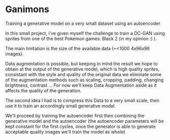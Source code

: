 # Ganimons
Training a generative model on a very small dataset using an autoencoder


In this small project, i've given myself the challenge to train a DC-GAN using sprites from one of the best Pokemon games: Black 2 (in my opinion :) ).

The main limitation is the size of the available data (~<1000 4x96x96 images).

Data augmentation is possible, but keeping in mind the result we hope to obtain at the output of the generative model, which is high quality sprites, consistant with the style and quality of the original data we eliminate some of the augmentation methods such as scaling, cropping, padding, changing brightness, contrast ... For now we'll keep Data Augmentation aside as it affects the quality of the generation.

The second idea I had is to compress this Data to a very small scale, then use it to train an accordingly small generative model.

We'll proceed by training the autoencoder first then combining the generative model and the autoencoder (the autoencoder parameters will be kept constant for the first cycles, once the generator is able to generate acceptable quality images we'll train the model as whole)
